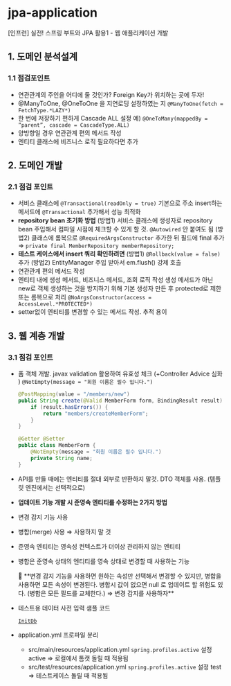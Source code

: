 # jpa-application
[인프런] 실전! 스프링 부트와 JPA 활용1 - 웹 애플리케이션 개발

## 1. 도메인 분석설계

### 1.1 점검포인트

- 연관관계의 주인을 어디에 둘 것인가? Foreign Key가 위치하는 곳에 두자!
- @ManyToOne, @OneToOne 을 지연로딩 설정하였는 지
  `@ManyToOne(fetch = FetchType.*LAZY*)`
- 한 번에 저장하기 편하게 Cascade ALL 설정
  예) `@OneToMany(mappedBy = ”parent”, cascade = CascadeType.ALL)`
- 양방향일 경우 연관관계 편의 메서드 작성
- 엔티티 클래스에 비즈니스 로직 필요하다면 추가

## 2. 도메인 개발

### 2.1 점검 포인트

- 서비스 클래스에 `@Transactional(readOnly = true)` 기본으로 주소 insert하는 메서드에 `@Transactional` 추가해서 성능 최적화
- **repository bean 초기화 방법**
  (방법1) 서비스 클래스에 생성자로 repository bean 주입해서 컴파일 시점에 체크할 수 있게 할 것. `@Autowired` 안 붙여도 됨
  (방법2) 클래스에 롬복으로 `@RequiredArgsConstructor` 추가한 뒤 필드에 final 추가 ⇒ `private final MemberRepository memberRepository;`
- **테스트 케이스에서 insert 쿼리 확인하려면**
  (방법1) `@Rollback(value = false)` 추가
  (방법2) EntityManager 주입 받아서 em.flush() 강제 호출
- 연관관계 편의 메서드 작성
- 엔티티 내에 생성 메서드, 비즈니스 메서드, 조회 로직 작성
  생성 메서드가 아닌 new로 객체 생성하는 것을 방지하기 위해 기본 생성자 만든 후 protected로 제한 또는 롬복으로 처리 `@NoArgsConstructor(access = AccessLevel.*PROTECTED*)`
- setter없이 엔티티를 변경할 수 있는 메서드 작성. 추적 용이

## 3. 웹 계층 개발

### 3.1 점검 포인트

- 폼 객체 개발. javax validation 활용하여 유효성 체크 (+Controller Advice 심화 )
  `@NotEmpty(message = "회원 이름은 필수 입니다.")`

    ```java
    @PostMapping(value = "/members/new")
    public String create(@Valid MemberForm form, BindingResult result) {
        if (result.hasErrors()) {
            return "members/createMemberForm";
        }
    }
    
    @Getter @Setter
    public class MemberForm {
        @NotEmpty(message = "회원 이름은 필수 입니다.")
        private String name;
    }
    ```

- API를 만들 때에는 엔티티를 절대 외부로 반환하지 말것. DTO 객체를 사용. (템플릿 엔진에서는 선택적으로)
- **업데이트 기능 개발 시 준영속 엔티티를 수정하는 2가지 방법**
- 변경 감지 기능 사용
- 병합(merge) 사용 ⇒ 사용하지 말 것
* 준영속 엔티티는 영속성 컨텍스트가 더이상 관리하지 않는 엔티티
* 병합은 준영속 상태의 엔티티를 영속 상태로 변경할 때 사용하는 기능

    <aside>
    📌 **변경 감지 기능을 사용하면 원하는 속성만 선택해서 변경할 수 있지만, 병합을 사용하면 모든 속성이 변경된다. 병합시 값이 없으면 null 로 업데이트 할 위험도 있다. (병합은 모든 필드를 교체한다.) ⇒ 변경 감지를 사용하자**

    </aside>

- 테스트용 데이터 사전 입력 샘플 코드

  [`InitDb`](./doc/InitDB.txt)

- application.yml 프로파일 분리
    - src/main/resources/application.yml
      `spring.profiles.active` 설정 active ⇒ 로컬에서 톰캣 돌릴 때 적용됨
    - src/test/resources/application.yml
      `spring.profiles.active` 설정 test ⇒ 테스트케이스 돌릴 때 적용됨